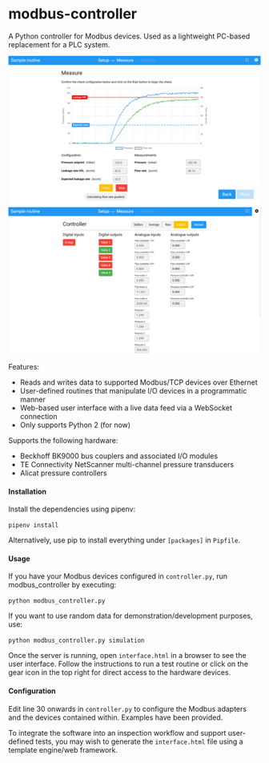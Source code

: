 # modbus-controller
A Python controller for Modbus devices. Used as a lightweight PC-based replacement for a PLC system.

<img src="https://raw.githubusercontent.com/sisalik/modbus-controller/master/img/screenshot-1.png" />
<img src="https://raw.githubusercontent.com/sisalik/modbus-controller/master/img/screenshot-2.png" />

Features:
- Reads and writes data to supported Modbus/TCP devices over Ethernet
- User-defined routines that manipulate I/O devices in a programmatic manner
- Web-based user interface with a live data feed via a WebSocket connection
- Only supports Python 2 (for now)

Supports the following hardware:
- Beckhoff BK9000 bus couplers and associated I/O modules
- TE Connectivity NetScanner multi-channel pressure transducers
- Alicat pressure controllers

#### Installation

Install the dependencies using pipenv:

`pipenv install`

Alternatively, use pip to install everything under `[packages]` in `Pipfile`.

#### Usage

If you have your Modbus devices configured in `controller.py`, run modbus_controller by executing:

`python modbus_controller.py`

If you want to use random data for demonstration/development purposes, use:

`python modbus_controller.py simulation`

Once the server is running, open `interface.html` in a browser to see the user interface. Follow the instructions to run a test routine or click on the gear icon in the top right for direct access to the hardware devices.

#### Configuration

Edit line 30 onwards in `controller.py` to configure the Modbus adapters and the devices contained within. Examples have been provided.

To integrate the software into an inspection workflow and support user-defined tests, you may wish to generate the `interface.html` file using a template engine/web framework.
